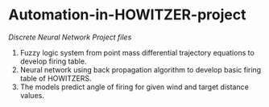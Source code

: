 # Automation-in-HOWITZER-project

*Discrete Neural Network Project files*

1. Fuzzy logic system from point mass differential trajectory equations to develop firing table.
2. Neural network using back propagation algorithm to develop basic firing table of HOWITZERS.
3. The models predict angle of firing for given wind and target distance values.
